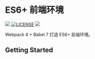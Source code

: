 # ES6+ 前端环境

![](https://img.shields.io/badge/language-ES6-yellow.svg) [![LICENSE](https://img.shields.io/npm/l/@eteplus/typeof.svg)](https://github.com/VincentTV/before-after-slider/blob/master/LICENSE) [![](https://img.shields.io/badge/Blog-vincef0ng.cn-brightgreen.svg)](https://vincef0ng.cn)

Webpack 4 + Babel 7 打造 ES6+ 前端环境。

## Getting Started

